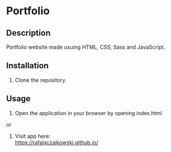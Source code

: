 # Portfolio

## Description

Portfolio website made usuing HTML, CSS, Sass and JavaScript.

## Installation
1. Clone the repository.

## Usage
1. Open the application in your browser by opening index.html

or  

1. Visit app here:  
https://rafalxczajkowski.github.io/
